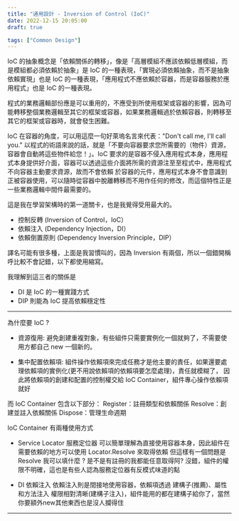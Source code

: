 ```yaml
---
title: "通用設計 - Inversion of Control (IoC)"
date: 2022-12-15 20:05:00
draft: true

tags: ["Common Design"]
---
```


IoC 的抽象概念是「依賴關係的轉移」，像是「高層模組不應該依賴低層模組，而是模組都必須依賴於抽象」是 IoC 的一種表現，「實現必須依賴抽象，而不是抽象依賴實現」也是 IoC 的一種表現，「應用程式不應依賴於容器，而是容器服務於應用程式」也是 IoC 的一種表現。

程式的業務邏輯部份應是可以重用的，不應受到所使用框架或容器的影響，因為可能轉移整個業務邏輯至其它的框架或容器，如果業務邏輯過於依賴容器，則轉移至其它的框架或容器時，就會發生困難。

IoC 在容器的角度，可以用這麼一句好萊塢名言來代表："Don't call me, I'll call you." 以程式的術語來說的話，就是「不要向容器要求您所需要的（物件）資源，容器會自動將這些物件給您！」。IoC 要求的是容器不侵入應用程式本身，應用程式本身提供好介面，容器可以透過這些介面將所需的資源注至至程式中，應用程式不向容器主動要求資源，故而不會依賴 於容器的元件，應用程式本身不會意識到正被容器使用，可以隨時從容器中脫離轉移而不用作任何的修改，而這個特性正是一些業務邏輯中間件最需要的。

這是我在學習架構時的第一道關卡，也是我覺得受用最大的。

- 控制反轉 (Inversion of Control，IoC）
- 依賴注入 (Dependency Injection，DI）
- 依賴倒置原則 (Dependency Inversion Principle，DIP）

譯名可能有很多種，上面是我習慣叫的，因為 Inversion 有兩個，所以一個錯開稱呼比較不會記錯，以下都使用縮寫。

我理解到這三者的關係是
- DI 是 IoC 的一種實踐方式
- DIP 則能為 IoC 提高依賴穩定性

----------------------

為什麼要 IoC ?

- 資源復用: 
避免創建重複對象，有些組件只需要實例化一個就夠了，不需要使用方都自己 new 一個新的。

- 集中配置依賴項:
組件操作依賴項來完成任務才是他主要的責任，如果還要處理依賴項的實例化(更不用說依賴項的依賴項要怎麼處理)，責任就模糊了，
因此將依賴項的創建和配置的控制權交給 IoC Container，組件專心操作依賴項就好

而 IoC Container 包含以下部分：
Register：註冊類型和依賴關係
Resolve：創建並註入依賴關係
Dispose：管理生命週期

IoC Container 有兩種使用方式

- Service Locator 服務定位器
可以簡單理解為直接使用容器本身，因此組件在需要依賴的地方可以使用 Locator.Resolve<????> 來取得依賴
但這樣有一個問題是 Resolve<???> 我可以填什麼 ?
是不是有註冊的我都能任意取得阿?
沒錯，組件的權限不明確，這也是有些人認為服務定位器有反模式味道的點

- DI 依賴注入
依賴注入則是間接地使用容器，依賴項透過 建構子(推薦)、屬性和方法注入
權限相對清晰(建構子注入)，組件能用的都在建構子給你了，當然你要額外new其他東西也是沒人攔得住

----------------------

